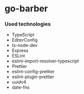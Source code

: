 # go-barber

### Used technologies
- TypeScript
- EditorConfig
- ts-node-dev
- Express
- ESLint
- eslint-import-resolver-typescript
- Prettier
- eslint-config-prettier
- eslint-plugin-prettier
- uuidv4
- date-fns
